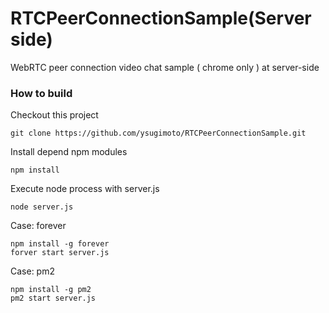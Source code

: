 RTCPeerConnectionSample(Server side)
=======================

WebRTC peer connection video chat sample ( chrome only ) at server-side

### How to build
Checkout this project

```
git clone https://github.com/ysugimoto/RTCPeerConnectionSample.git
```

Install depend npm modules

```
npm install
```

Execute node process with server.js

```
node server.js
```

Case: forever

```
npm install -g forever
forver start server.js
```

Case: pm2

```
npm install -g pm2
pm2 start server.js
```
